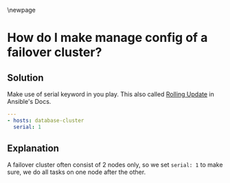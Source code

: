 \newpage

# How do I make manage config of a failover cluster?

## Solution

Make use of serial keyword in you play. This also called [Rolling Update](http://docs.ansible.com/playbooks_delegation.html#rolling-update-batch-size) in Ansible's Docs.

~~~yaml
---
- hosts: database-cluster
  serial: 1
~~~

## Explanation

A failover cluster often consist of 2 nodes only, so we set `serial: 1` to make sure, we do all tasks on one node after the other.
